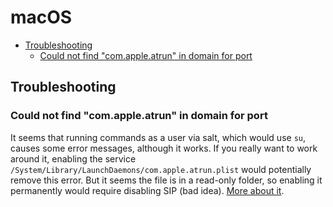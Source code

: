 # macOS <!-- omit in toc -->

- [Troubleshooting](#troubleshooting)
  - [Could not find "com.apple.atrun" in domain for port](#could-not-find-comappleatrun-in-domain-for-port)

## Troubleshooting

### Could not find "com.apple.atrun" in domain for port

It seems that running commands as a user via salt, which would use `su`, causes some error messages, although it works. If you really want to work around it, enabling the service `/System/Library/LaunchDaemons/com.apple.atrun.plist` would potentially remove this error. But it seems the file is in a read-only folder, so enabling it permanently would require disabling SIP (bad idea). [More about it](https://unix.stackexchange.com/questions/478823/making-at-work-on-macos/478840#478840).
